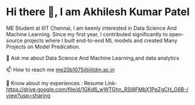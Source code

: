 # Hi there 👋, I am Akhilesh Kumar Patel


ME Student  at IIIT Chennai,
I am keenly interested in Data Science And Machine Learning. Since my first year, I contributed significantly to open-source projects where I built end-to-end ML models and created Many Projects on Model Predication.

💬 Ask me about Data Science And Machine Learning,and data analytics

📫 How to reach me me20b1075@iiitdm.ac.in

📄 Know about my experiences : Resume Link- https://drive.google.com/file/d/1GKd6_wWTGhn_RSl8FMbX1PeZgCH_G6B-/view?usp=sharing
